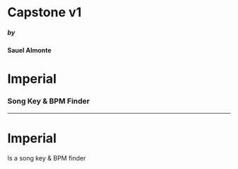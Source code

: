 # Capstone v1
##### by 
#### Sauel Almonte
# Imperial
### Song Key & BPM Finder

---

# Imperial
Is a song key & BPM finder 